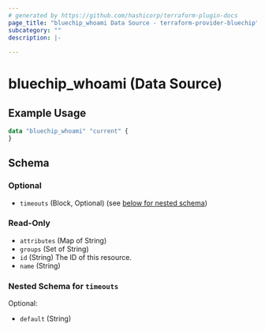 ```yaml
---
# generated by https://github.com/hashicorp/terraform-plugin-docs
page_title: "bluechip_whoami Data Source - terraform-provider-bluechip"
subcategory: ""
description: |-
  
---
```


# bluechip_whoami (Data Source)



## Example Usage

```terraform
data "bluechip_whoami" "current" {
}
```

<!-- schema generated by tfplugindocs -->
## Schema

### Optional

- `timeouts` (Block, Optional) (see [below for nested schema](#nestedblock--timeouts))

### Read-Only

- `attributes` (Map of String)
- `groups` (Set of String)
- `id` (String) The ID of this resource.
- `name` (String)

<a id="nestedblock--timeouts"></a>
### Nested Schema for `timeouts`

Optional:

- `default` (String)
